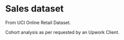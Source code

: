 # Sales dataset
From UCI Online Retail Dataset.

Cohort analysis as per requested by an Upwork Client.
